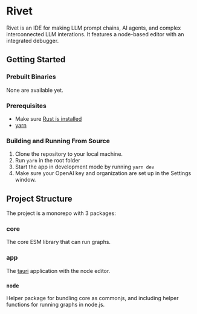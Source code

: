 # Rivet

Rivet is an IDE for making LLM prompt chains, AI agents, and complex interconnected LLM interations. It features a node-based editor with an integrated debugger. 

## Getting Started

### Prebuilt Binaries

None are available yet.

### Prerequisites

* Make sure [Rust is installed](https://rustup.rs/)
* [yarn](https://yarnpkg.com/getting-started/install)

### Building and Running From Source

1. Clone the repository to your local machine.
2. Run `yarn` in the root folder
3. Start the app in development mode by running `yarn dev`
4. Make sure your OpenAI key and organization are set up in the Settings window.

## Project Structure

The project is a monorepo with 3 packages:

### core

The core ESM library that can run graphs.

### app

The [tauri](https://tauri.app/) application with the node editor.

### `node`

Helper package for bundling core as commonjs, and including helper functions for running graphs in node.js.
